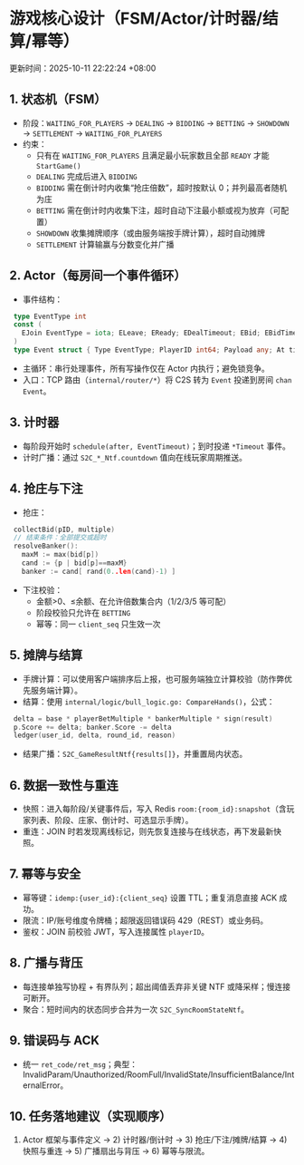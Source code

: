 # 游戏核心设计（FSM/Actor/计时器/结算/幂等）

更新时间：2025-10-11 22:22:24 +08:00

## 1. 状态机（FSM）

- 阶段：`WAITING_FOR_PLAYERS` → `DEALING` → `BIDDING` → `BETTING` → `SHOWDOWN` → `SETTLEMENT` → `WAITING_FOR_PLAYERS`
- 约束：
  - 只有在 `WAITING_FOR_PLAYERS` 且满足最小玩家数且全部 `READY` 才能 `StartGame()`
  - `DEALING` 完成后进入 `BIDDING`
  - `BIDDING` 需在倒计时内收集“抢庄倍数”，超时按默认 0；并列最高者随机为庄
  - `BETTING` 需在倒计时内收集下注，超时自动下注最小额或视为放弃（可配置）
  - `SHOWDOWN` 收集摊牌顺序（或由服务端按手牌计算），超时自动摊牌
  - `SETTLEMENT` 计算输赢与分数变化并广播

## 2. Actor（每房间一个事件循环）

- 事件结构：
```go
 type EventType int
 const (
   EJoin EventType = iota; ELeave; EReady; EDealTimeout; EBid; EBidTimeout; EBet; EBetTimeout; EShow; EShowTimeout; EShutdown
 )
 type Event struct { Type EventType; PlayerID int64; Payload any; At time.Time }
```
- 主循环：串行处理事件，所有写操作仅在 Actor 内执行；避免锁竞争。
- 入口：TCP 路由（`internal/router/*`）将 C2S 转为 `Event` 投递到房间 `chan Event`。

## 3. 计时器

- 每阶段开始时 `schedule(after, EventTimeout)`；到时投递 `*Timeout` 事件。
- 计时广播：通过 `S2C_*_Ntf.countdown` 值向在线玩家周期推送。

## 4. 抢庄与下注

- 抢庄：
```go
 collectBid(pID, multiple)
 // 结束条件：全部提交或超时
 resolveBanker():
   maxM := max(bid[p])
   cand := {p | bid[p]==maxM}
   banker := cand[ rand(0..len(cand)-1) ]
```
- 下注校验：
  - 金额>0、≤余额、在允许倍数集合内（1/2/3/5 等可配）
  - 阶段校验只允许在 `BETTING`
  - 幂等：同一 `client_seq` 只生效一次

## 5. 摊牌与结算

- 手牌计算：可以使用客户端排序后上报，也可服务端独立计算校验（防作弊优先服务端计算）。
- 结算：使用 `internal/logic/bull_logic.go: CompareHands()`，公式：
```go
 delta = base * playerBetMultiple * bankerMultiple * sign(result)
 p.Score += delta; banker.Score -= delta
 ledger(user_id, delta, round_id, reason)
```
- 结果广播：`S2C_GameResultNtf{results[]}`，并重置局内状态。

## 6. 数据一致性与重连

- 快照：进入每阶段/关键事件后，写入 Redis `room:{room_id}:snapshot`（含玩家列表、阶段、庄家、倒计时、可选显示手牌）。
- 重连：JOIN 时若发现离线标记，则先恢复连接与在线状态，再下发最新快照。

## 7. 幂等与安全

- 幂等键：`idemp:{user_id}:{client_seq}` 设置 TTL；重复消息直接 ACK 成功。
- 限流：IP/账号维度令牌桶；超限返回错误码 429（REST）或业务码。
- 鉴权：JOIN 前校验 JWT，写入连接属性 `playerID`。

## 8. 广播与背压

- 每连接单独写协程 + 有界队列；超出阈值丢弃非关键 NTF 或降采样；慢连接可断开。
- 聚合：短时间内的状态同步合并为一次 `S2C_SyncRoomStateNtf`。

## 9. 错误码与 ACK

- 统一 `ret_code/ret_msg`；典型：InvalidParam/Unauthorized/RoomFull/InvalidState/InsufficientBalance/InternalError。

## 10. 任务落地建议（实现顺序）

1) Actor 框架与事件定义 → 2) 计时器/倒计时 → 3) 抢庄/下注/摊牌/结算 → 4) 快照与重连 → 5) 广播扇出与背压 → 6) 幂等与限流。
